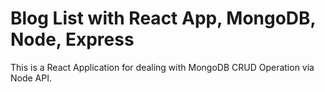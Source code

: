 # Blog List with React App, MongoDB, Node, Express

This is a React Application for dealing with MongoDB CRUD Operation via Node API.
